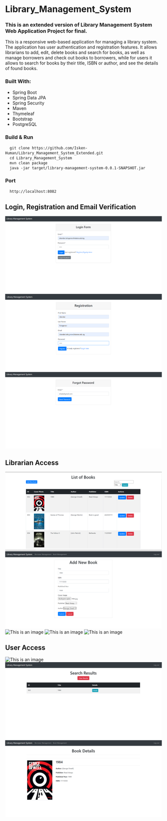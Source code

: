 # Library_Management_System
### This is an extended version of Library Management System Web Application Project for final. 

This is a responsive web-based application for managing a library system. The application has user authentication and registration features.
It allows librarians to add, edit, delete books and search for books, as well as manage borrowers and check out books to borrowers, while for users it allows to search for books by their title, ISBN or author, and see the details of found books.
### Built With:
- Spring Boot
- Spring Data JPA
- Spring Security
- Maven
- Thymeleaf
- Bootstrap
- PostgreSQL

### Build & Run 
```
  git clone https://github.com/Isken-Human/Library_Management_System_Extended.git
  cd Library_Management_System
  mvn clean package
  java -jar target/library-management-system-0.0.1-SNAPSHOT.jar

```
### Port
```
  http://localhost:8082
```

## Login, Registration and Email Verification
![This is an image](/Photos/Login.png)
![This is an image](/Photos/Registration.png)
![This is an image](/Photos/Forgot_Password.png)

## Librarian Access
![This is an image](/Photos/list_of_books.png)
![This is an image](/Photos/add_new_book.png)
![This is an image](/Photos/search_result.png)
![This is an image](/Photos/list_of_borrowers.png)
![This is an image](/Photos/update_borrower.png)

## User Access
![This is an image](/Photos/user-search.png)
![This is an image](/Photos/search-result.png)
![This is an image](/Photos/book-details.png)




